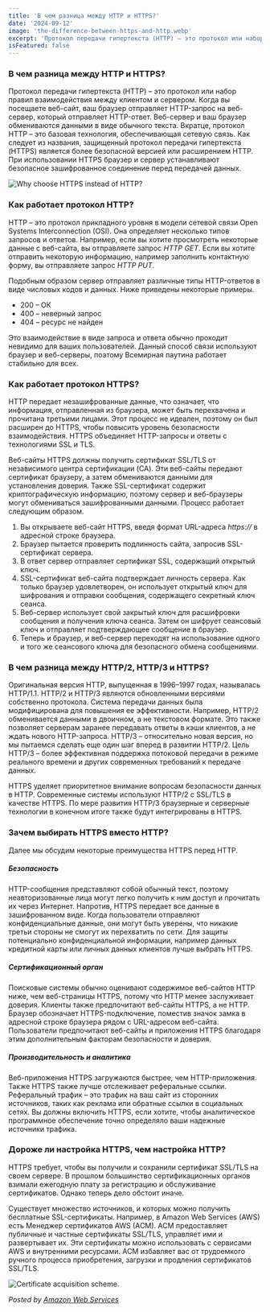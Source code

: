 ```yaml
---
title: 'В чем разница между HTTP и HTTPS?'
date: '2024-09-12'
image: 'the-difference-between-https-and-http.webp'
excerpt: 'Протокол передачи гипертекста (HTTP) – это протокол или набор правил взаимодействия между клиентом и сервером. '
isFeatured: false
---
```


### В чем разница между HTTP и HTTPS?

Протокол передачи гипертекста (HTTP) – это протокол или набор правил взаимодействия между клиентом и сервером. Когда вы посещаете веб-сайт, ваш браузер отправляет HTTP-запрос на веб-сервер, который отправляет HTTP-ответ. Веб-сервер и ваш браузер обмениваются данными в виде обычного текста. Вкратце, протокол HTTP – это базовая технология, обеспечивающая сетевую связь. Как следует из названия, защищенный протокол передачи гипертекста (HTTPS) является более безопасной версией или расширением HTTP. При использовании HTTPS браузер и сервер устанавливают безопасное зашифрованное соединение перед передачей данных.

![Why choose HTTPS instead of HTTP?](why-choose-HTTPS.webp)

### Как работает протокол HTTP?

HTTP – это протокол прикладного уровня в модели сетевой связи Open Systems Interconnection (OSI). Она определяет несколько типов запросов и ответов. Например, если вы хотите просмотреть некоторые данные с веб-сайта, вы отправляете запрос _HTTP GET_. Если вы хотите отправить некоторую информацию, например заполнить контактную форму, вы отправляете запрос _HTTP PUT_.

Подобным образом сервер отправляет различные типы HTTP-ответов в виде числовых кодов и данных. Ниже приведены некоторые примеры.

-   200 – ОК
-   400 – неверный запрос
-   404 – ресурс не найден

Это взаимодействие в виде запроса и ответа обычно проходит невидимо для ваших пользователей. Данный способ связи используют браузер и веб-серверы, поэтому Всемирная паутина работает стабильно для всех.

### Как работает протокол HTTPS?

HTTP передает незашифрованные данные, что означает, что информация, отправленная из браузера, может быть перехвачена и прочитана третьими лицами. Этот процесс не идеален, поэтому он был расширен до HTTPS, чтобы повысить уровень безопасности взаимодействия. HTTPS объединяет HTTP-запросы и ответы с технологиями SSL и TLS.

Веб-сайты HTTPS должны получить сертификат SSL/TLS от независимого центра сертификации (CA). Эти веб-сайты передают сертификат браузеру, а затем обмениваются данными для установления доверия. Также SSL-сертификат содержит криптографическую информацию, поэтому сервер и веб-браузеры могут обмениваться зашифрованными данными. Процесс работает следующим образом.

1. Вы открываете веб-сайт HTTPS, введя формат URL-адреса _https://_ в адресной строке браузера.
2. Браузер пытается проверить подлинность сайта, запросив SSL-сертификат сервера.
3. В ответ сервер отправляет сертификат SSL, содержащий открытый ключ.
4. SSL-сертификат веб-сайта подтверждает личность сервера. Как только браузер удовлетворен, он использует открытый ключ для шифрования и отправки сообщения, содержащего секретный ключ сеанса.
5. Веб-сервер использует свой закрытый ключ для расшифровки сообщения и получения ключа сеанса. Затем он шифрует сеансовый ключ и отправляет подтверждающее сообщение в браузер.
6. Теперь и браузер, и веб-сервер переходят на использование одного и того же сеансового ключа для безопасного обмена сообщениями.

### В чем разница между HTTP/2, HTTP/3 и HTTPS?

Оригинальная версия HTTP, выпущенная в 1996–1997 годах, называлась HTTP/1.1. HTTP/2 и HTTP/3 являются обновленными версиями собственно протокола. Система передачи данных была модифицирована для повышения ее эффективности. Например, HTTP/2 обменивается данными в двоичном, а не текстовом формате. Это также позволяет серверам заранее передавать ответы в кэши клиентов, а не ждать нового HTTP-запроса. HTTP/3 – относительно новая версия, но мы пытаемся сделать еще один шаг вперед в развитии HTTP/2. Цель HTTP/3 – более эффективная поддержка потоковой передачи в режиме реального времени и других современных требований к передаче данных.

HTTPS уделяет приоритетное внимание вопросам безопасности данных в HTTP. Современные системы используют HTTP/2 с SSL/TLS в качестве HTTPS. По мере развития HTTP/3 браузерные и серверные технологии в конечном итоге также будут интегрированы в HTTPS.

### Зачем выбирать HTTPS вместо HTTP?

Далее мы обсудим некоторые преимущества HTTPS перед HTTP.

##### Безопасность

HTTP-сообщения представляют собой обычный текст, поэтому неавторизованные лица могут легко получить к ним доступ и прочитать их через Интернет. Напротив, HTTPS передает все данные в зашифрованном виде. Когда пользователи отправляют конфиденциальные данные, они могут быть уверены, что никакие третьи стороны не смогут их перехватить по сети. Для защиты потенциально конфиденциальной информации, например данных кредитной карты или личных данных клиентов лучше выбрать HTTPS.

##### Сертификационный орган

Поисковые системы обычно оценивают содержимое веб-сайтов HTTP ниже, чем веб-страницы HTTPS, потому что HTTP менее заслуживает доверия. Клиенты также предпочитают веб-сайты HTTPS, а не HTTP. Браузер обозначает HTTPS-подключение, поместив значок замка в адресной строке браузера рядом с URL-адресом веб-сайта. Пользователи предпочитают веб-сайты и приложения HTTPS благодаря этим дополнительным факторам безопасности и доверия.

##### Производительность и аналитика

Веб-приложения HTTPS загружаются быстрее, чем HTTP-приложения. Также HTTPS также лучше отслеживает реферальные ссылки. Реферальный трафик – это трафик на ваш сайт из сторонних источников, таких как реклама или обратные ссылки в социальных сетях. Вы должны включить HTTPS, если хотите, чтобы аналитическое программное обеспечение точно определяло ваши надежные источники трафика.

### Дороже ли настройка HTTPS, чем настройка HTTP?

HTTPS требует, чтобы вы получили и сохранили сертификат SSL/TLS на своем сервере. В прошлом большинство сертификационных органов взимали ежегодную плату за регистрацию и обслуживание сертификатов. Однако теперь дело обстоит иначе.

Существует множество источников, и которых можно получить бесплатные SSL-сертификаты. Например, в Amazon Web Services (AWS) есть Менеджер сертификатов AWS (ACM). ACM предоставляет публичные и частные сертификаты SSL/TLS, управляет ими и развертывает их. Эти сертификаты можно использовать с сервисами AWS и внутренними ресурсами. ACM избавляет вас от трудоемкого ручного процесса приобретения, загрузки и продления сертификатов SSL/TLS.

![Certificate acquisition scheme.](certificates.png)

_Posted by [Amazon Web Services](https://aws.amazon.com/ 'Amazon Web Services (AWS) is the world’s most comprehensive and broadly adopted cloud, offering over 200 fully featured services from data centers globally.')_
